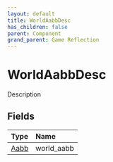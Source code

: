 ```yaml
---
layout: default
title: WorldAabbDesc
has_children: false
parent: Component
grand_parent: Game Reflection
---
```

# WorldAabbDesc
Description 

## Fields
| Type | Name |
|:-------------|:--------------|
| [Aabb](/game-reflection/components/aabb.md) | world_aabb |

